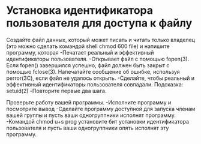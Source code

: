 # Установка идентификатора пользователя для доступа к файлу
Создайте файл данных, который может писать и читать только владелец (это можно сделать командой shell chmod 600 file) и напишите программу, которая
-Печатает реальный и эффективный идентификаторы пользователя.
-Открывает файл с помощью fopen(3). Если fopen() завершился успешно, файл должен быть закрыт с помощью fclose(3). Напечатайте сообщение об ошибке, используя perror(3C), если файл не удалось открыть.
-Сделайте, чтобы реальный и эффективный идентификаторы пользователя совпадали. Подсказка: setuid(2)
-Повторите первые два шага.
 
Проверьте работу вашей программы.
-Исполните программу и посмотрите вывод
-Сделайте программу доступной для запуска членам вашей группы и пусть ваши одногруппники исполнят программу.
-Командой chmod u+s prog установите бит установки идентификатора пользователя и пусть ваши одногруппники опять исполнят эту программу.
